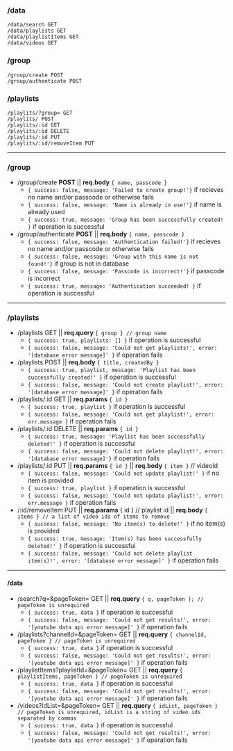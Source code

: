 ### /data
    /data/search GET
    /data/playlists GET
    /data/playlistItems GET
    /data/videos GET
### /group
    /group/create POST
    /group/authenticate POST
### /playlists
    /playlits/?group= GET
    /playlits/ POST
    /playlits/:id GET
    /playlits/:id DELETE
    /playlits/:id PUT
    /playlits/:id/removeItem PUT
    
----

### /group
- /group/create **POST** || **req.body**  `{ name, passcode }`
   - `{ success: false, message: 'Failed to create group!'}` if recieves no name and/or passcode or otherwise fails
   - `{ success: false, message: 'Name is already in use!'}` if name is already used
   - `{ success: true, message: 'Group has been successfully created! }` if operation is successful
- /group/authenticate **POST** || **req.body** `{ name, passcode }`
   - `{ success: false, message: 'Authentication failed!'}` if recieves no name and/or passcode or otherwise fails
   - `{ success: false, message: 'Group with this name is not found!'}` if group is not in database
   - `{ success: false, message: 'Passcode is incorrect!'}` if passcode is incorrect
   - `{ success: true, message: 'Authentication succeeded! }` if operation is successful

----

### /playlists
- /playlists GET || **req.query**  `{ group } // group name`
   - `{ success: true, playlists: [] }` if operation is successful
   - `{ success: false, message: 'Could not get playlists!', error: '[database error message]' }` if operation fails 
- /playlists POST || **req.body**  `{ title, createdBy }`
   - `{ success: true, playlist, message: 'Playlist has been successfully created!' }` if operation is successful
   - `{ success: false, message: 'Could not create playlist!', error: '[database error message]' }`  if operation fails
- /playlists/:id GET || **req.params**  `{ id }`
   - `{ success: true, playlist }` if operation is successful
   - `{ success: false, message: 'Could not get playlist!', error: err.message }` if operation fails
- /playlists/:id DELETE || **req.params**  `{ id }`
   - `{ success: true, message: 'Playlist has been successfully deleted!' }` if operation is successful
   - `{ success: false, message: 'Could not delete playlist!', error: '[database error message]'}` if operation fails
- /playlists/:id PUT || **req.params**  `{ id }` || **req.body** `{ item }` // videoId
   - `{ success: false, message: 'Could not update playlist!' }` if no item is provided
   - `{ success: true, playlist }` if operation is successful
   - `{ success: false, message: 'Could not update playlist!', error: err.message }` if operation fails
- /:id/removeItem PUT || **req.params**  { id } // playlist id || **req.body** `{ items } // a list of video ids of items to remove`
   - `{ success: false, message: 'No item(s) to delete!' }` if no item(s) is provided
   - `{ success: true, message: 'Item(s) has been successfully deleted!' }` if operation is successful
   - `{ success: false, message: 'Could not delete playlist item(s)!', error: '[database error message]' }` if operation fails

----

#### /data
- /search?q=&pageToken= GET || **req.query**  `{ q, pageToken }; // pageToken is unrequired`
    - `{ success: true, data }` if operation is successful
    - `{ success: false, message: 'Could not get results!', error: '[youtube data api error message]' }` if operation fails
- /playlists?channelId=&pageToken= GET || **req.query**  `{ channelId, pageToken } // pageToken is unrequired`
    - `{ success: true, data }` if operation is successful
    - `{ success: false, message: 'Could not get results!', error: '[youtube data api error message]' }` if operation fails
- /playlistItems?playlistId=&pageToken= GET || **req.query**  `{ playlistItems, pageToken } // pageToken is unrequired`
    - `{ success: true, data }` if operation is successful
    - `{ success: false, message: 'Could not get results!', error: '[youtube data api error message]' }` if operation fails
- /videos?idList=&pageToken= GET || **req.query**  `{ idList, pageToken } // pageToken is unrequired, idList is a string of video ids separated by commas`
    - `{ success: true, data }` if operation is successful
    - `{ success: false, message: 'Could not get results!', error: '[youtube data api error message]' }` if operation fails
